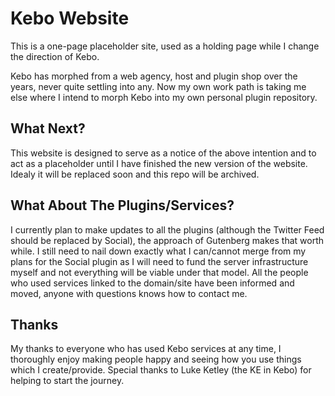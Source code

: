 # Kebo Website

This is a one-page placeholder site, used as a holding page while I change the direction of Kebo.

Kebo has morphed from a web agency, host and plugin shop over the years, never quite settling into any. Now my own work path is taking me else where I intend to morph Kebo into my own personal plugin repository.

## What Next?

This website is designed to serve as a notice of the above intention and to act as a placeholder until I have finished the new version of the website. Idealy it will be replaced soon and this repo will be archived.

## What About The Plugins/Services?

I currently plan to make updates to all the plugins (although the Twitter Feed should be replaced by Social), the approach of Gutenberg makes that worth while. I still need to nail down exactly what I can/cannot merge from my plans for the Social plugin as I will need to fund the server infrastructure myself and not everything will be viable under that model. All the people who used services linked to the domain/site have been informed and moved, anyone with questions knows how to contact me.

## Thanks

My thanks to everyone who has used Kebo services at any time, I thoroughly enjoy making people happy and seeing how you use things which I create/provide. Special thanks to Luke Ketley (the KE in Kebo) for helping to start the journey.